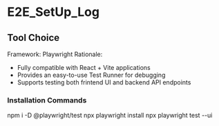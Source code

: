 # E2E_SetUp_Log

## Tool Choice
Framework: Playwright
Rationale: 
- Fully compatible with React + Vite applications
- Provides an easy-to-use Test Runner for debugging
- Supports testing both frintend UI and backend API endpoints

### Installation Commands

npm i -D @playwright/test
npx playwright install
npx playwright test --ui